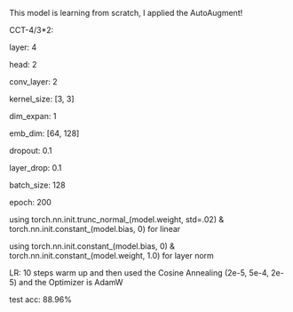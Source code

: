 This model is learning from scratch, I applied the AutoAugment!

CCT-4/3*2:

layer: 4

head: 2

conv_layer: 2

kernel_size: [3, 3]

dim_expan: 1

emb_dim: [64, 128]

dropout: 0.1

layer_drop: 0.1

batch_size: 128

epoch: 200

using torch.nn.init.trunc_normal_(model.weight, std=.02) & torch.nn.init.constant_(model.bias, 0) for linear 

using torch.nn.init.constant_(model.bias, 0) & torch.nn.init.constant_(model.weight, 1.0) for layer norm

LR: 10 steps warm up and then used the Cosine Annealing (2e-5, 5e-4, 2e-5) and the Optimizer is AdamW

test acc: 88.96%

